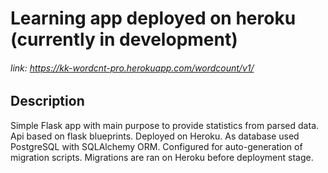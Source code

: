 # Learning app deployed on heroku (currently in development)
###### link: https://kk-wordcnt-pro.herokuapp.com/wordcount/v1/

## Description
Simple Flask app with main purpose to provide statistics from parsed data. 
Api based on flask blueprints.
Deployed on Heroku. As database used PostgreSQL with SQLAlchemy ORM. 
Configured for auto-generation of migration scripts.
Migrations are ran on Heroku before deployment stage.